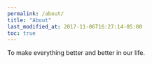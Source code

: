 ```yaml
---
permalink: /about/
title: "About"
last_modified_at: 2017-11-06T16:27:14-05:00
toc: true
---
```


To make everything better and better in our life.
